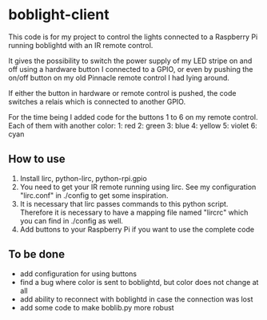 boblight-client
===============

This code is for my project to control the lights connected to a Raspberry Pi running boblightd with an IR remote control.

It gives the possibility to switch the power supply of my LED stripe on and off using a hardware button I connected to a GPIO, or even by pushing the on/off button on my old Pinnacle remote control I had lying around.

If either the button in hardware or remote control is pushed, the code switches a relais which is connected to another GPIO.

For the time being I added code for the buttons 1 to 6 on my remote control. Each of them with another color:
	1: red
	2: green
	3: blue
	4: yellow
	5: violet
	6: cyan


How to use
----------

1. Install lirc, python-lirc, python-rpi.gpio
2. You need to get your IR remote running using lirc. See my configuration "lirc.conf" in ./config to get some inspiration.
3. It is necessary that lirc passes commands to this python script. Therefore it is necessary to have a mapping file named "lircrc" which you can find in ./config as well.
4. Add buttons to your Raspberry Pi if you want to use the complete code


To be done
----------

- add configuration for using buttons
- find a bug where color is sent to boblightd, but color does not change at all
- add ability to reconnect with boblightd in case the connection was lost
- add some code to make boblib.py more robust
